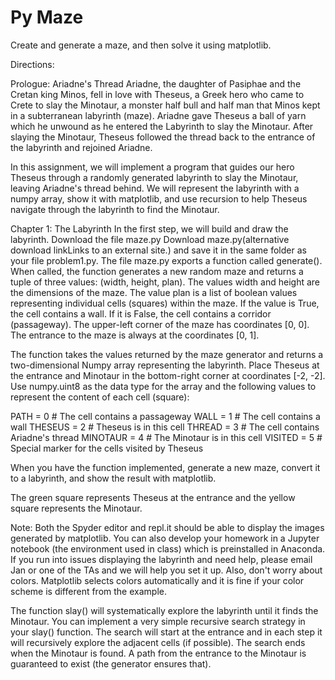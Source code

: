 # Py Maze

Create and generate a maze, and then solve it using matplotlib.

Directions: 

Prologue: Ariadne's Thread
Ariadne, the daughter of Pasiphae and the Cretan king Minos, fell in love with Theseus, a Greek hero who came to Crete to slay the Minotaur, a monster half bull and half man that Minos kept in a subterranean labyrinth (maze). Ariadne gave Theseus a ball of yarn which he unwound as he entered the Labyrinth to slay the Minotaur. After slaying the Minotaur, Theseus followed the thread back to the entrance of the labyrinth and rejoined Ariadne.

In this assignment, we will implement a program that guides our hero Theseus through a randomly generated labyrinth to slay the Minotaur, leaving Ariadne's thread behind. We will represent the labyrinth with a numpy array, show it with matplotlib, and use recursion to help Theseus navigate through the labyrinth to find the Minotaur.

Chapter 1: The Labyrinth
In the first step, we will build and draw the labyrinth. Download the file maze.py Download maze.py(alternative download linkLinks to an external site.) and save it in the same folder as your file problem1.py. The file maze.py exports a function called generate(). When called, the function generates a new random maze and returns a tuple of three values: (width, height, plan). The values width and height are the dimensions of the maze. The value plan is a list of boolean values representing individual cells (squares) within the maze. If the value is True, the cell contains a wall. If it is False, the cell contains a corridor (passageway). The upper-left corner of the maze has coordinates [0, 0]. The entrance to the maze is always at the coordinates [0, 1].

The function takes the values returned by the maze generator and returns a two-dimensional Numpy array representing the labyrinth. Place Theseus at the entrance and Minotaur in the bottom-right corner at coordinates [-2, -2]. Use numpy.uint8 as the data type for the array and the following values to represent the content of each cell (square):

PATH     = 0  # The cell contains a passageway
WALL     = 1  # The cell contains a wall
THESEUS  = 2  # Theseus is in this cell
THREAD   = 3  # The cell contains Ariadne's thread
MINOTAUR = 4  # The Minotaur is in this cell
VISITED  = 5  # Special marker for the cells visited by Theseus

When you have the function implemented, generate a new maze, convert it to a labyrinth, and show the result with matplotlib.

The green square represents Theseus at the entrance and the yellow square represents the Minotaur.

Note: Both the Spyder editor and repl.it should be able to display the images generated by matplotlib. You can also develop your homework in a Jupyter notebook (the environment used in class) which is preinstalled in Anaconda. If you run into issues displaying the labyrinth and need help, please email Jan or one of the TAs and we will help you set it up. Also, don't worry about colors. Matplotlib selects colors automatically and it is fine if your color scheme is different from the example.

The function slay() will systematically explore the labyrinth until it finds the Minotaur. You can implement a very simple recursive search strategy in your slay() function. The search will start at the entrance and in each step it will recursively explore the adjacent cells (if possible). The search ends when the Minotaur is found. A path from the entrance to the Minotaur is guaranteed to exist (the generator ensures that).
